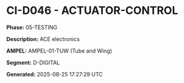# CI-D046 - ACTUATOR-CONTROL

**Phase:** 05-TESTING

**Description:** ACE electronics

**AMPEL:** AMPEL-01-TUW (Tube and Wing)

**Segment:** D-DIGITAL

**Generated:** 2025-08-25 17:27:29 UTC
